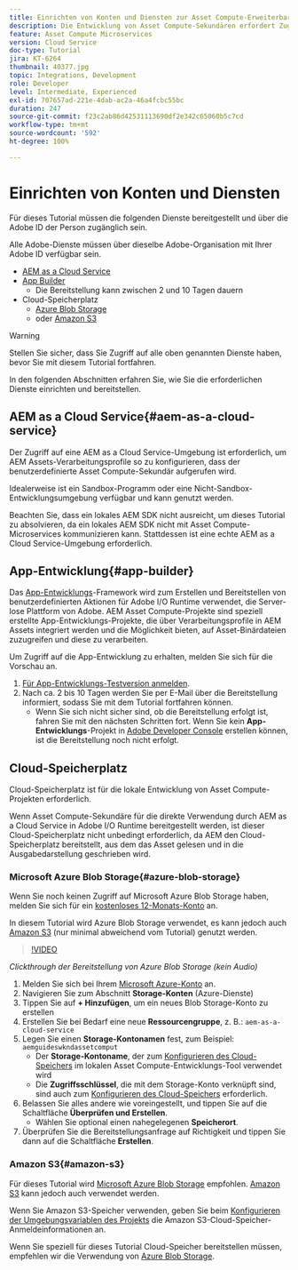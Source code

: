```yaml
---
title: Einrichten von Konten und Diensten zur Asset Compute-Erweiterbarkeit
description: Die Entwicklung von Asset Compute-Sekundären erfordert Zugriff auf Konten und Dienste, einschließlich AEM as a Cloud Service, App-Entwicklung und Cloud-Speicherplatz, die von Microsoft oder Amazon bereitgestellt werden.
feature: Asset Compute Microservices
version: Cloud Service
doc-type: Tutorial
jira: KT-6264
thumbnail: 40377.jpg
topic: Integrations, Development
role: Developer
level: Intermediate, Experienced
exl-id: 707657ad-221e-4dab-ac2a-46a4fcbc55bc
duration: 247
source-git-commit: f23c2ab86d42531113690df2e342c65060b5c7cd
workflow-type: tm+mt
source-wordcount: '592'
ht-degree: 100%

---
```


# Einrichten von Konten und Diensten

Für dieses Tutorial müssen die folgenden Dienste bereitgestellt und über die Adobe ID der Person zugänglich sein.

Alle Adobe-Dienste müssen über dieselbe Adobe-Organisation mit Ihrer Adobe ID verfügbar sein.

+ [AEM as a Cloud Service](#aem-as-a-cloud-service)
+ [App Builder](#app-builder)
   + Die Bereitstellung kann zwischen 2 und 10 Tagen dauern
+ Cloud-Speicherplatz
   + [Azure Blob Storage](https://azure.microsoft.com/de-de/services/storage/blobs/)
   + oder [Amazon S3](https://aws.amazon.com/de/s3/?did=ft_card&amp;trk=ft_card)

>[!WARNING]
>
>Stellen Sie sicher, dass Sie Zugriff auf alle oben genannten Dienste haben, bevor Sie mit diesem Tutorial fortfahren.
> 
> In den folgenden Abschnitten erfahren Sie, wie Sie die erforderlichen Dienste einrichten und bereitstellen.

## AEM as a Cloud Service{#aem-as-a-cloud-service}

Der Zugriff auf eine AEM as a Cloud Service-Umgebung ist erforderlich, um AEM Assets-Verarbeitungsprofile so zu konfigurieren, dass der benutzerdefinierte Asset Compute-Sekundär aufgerufen wird.

Idealerweise ist ein Sandbox-Programm oder eine Nicht-Sandbox-Entwicklungsumgebung verfügbar und kann genutzt werden.

Beachten Sie, dass ein lokales AEM SDK nicht ausreicht, um dieses Tutorial zu absolvieren, da ein lokales AEM SDK nicht mit Asset Compute-Microservices kommunizieren kann. Stattdessen ist eine echte AEM as a Cloud Service-Umgebung erforderlich.

## App-Entwicklung{#app-builder}

Das [App-Entwicklungs](https://developer.adobe.com/app-builder/)-Framework wird zum Erstellen und Bereitstellen von benutzerdefinierten Aktionen für Adobe I/O Runtime verwendet, die Server-lose Plattform von Adobe. AEM Asset Compute-Projekte sind speziell erstellte App-Entwicklungs-Projekte, die über Verarbeitungsprofile in AEM Assets integriert werden und die Möglichkeit bieten, auf Asset-Binärdateien zuzugreifen und diese zu verarbeiten.

Um Zugriff auf die App-Entwicklung zu erhalten, melden Sie sich für die Vorschau an.

1. [Für App-Entwicklungs-Testversion anmelden](https://developer.adobe.com/app-builder/trial/).
1. Nach ca. 2 bis 10 Tagen werden Sie per E-Mail über die Bereitstellung informiert, sodass Sie mit dem Tutorial fortfahren können.
   + Wenn Sie sich nicht sicher sind, ob die Bereitstellung erfolgt ist, fahren Sie mit den nächsten Schritten fort. Wenn Sie kein __App-Entwicklungs__-Projekt in [Adobe Developer Console](https://developer.adobe.com/console/) erstellen können, ist die Bereitstellung noch nicht erfolgt.

## Cloud-Speicherplatz

Cloud-Speicherplatz ist für die lokale Entwicklung von Asset Compute-Projekten erforderlich.

Wenn Asset Compute-Sekundäre für die direkte Verwendung durch AEM as a Cloud Service in Adobe I/O Runtime bereitgestellt werden, ist dieser Cloud-Speicherplatz nicht unbedingt erforderlich, da AEM den Cloud-Speicherplatz bereitstellt, aus dem das Asset gelesen und in die Ausgabedarstellung geschrieben wird.

### Microsoft Azure Blob Storage{#azure-blob-storage}

Wenn Sie noch keinen Zugriff auf Microsoft Azure Blob Storage haben, melden Sie sich für ein [kostenloses 12-Monats-Konto](https://azure.microsoft.com/de-de/free/) an.

In diesem Tutorial wird Azure Blob Storage verwendet, es kann jedoch auch [Amazon S3](#amazon-s3) (nur minimal abweichend vom Tutorial) genutzt werden.

>[!VIDEO](https://video.tv.adobe.com/v/40377?quality=12&learn=on)

_Clickthrough der Bereitstellung von Azure Blob Storage (kein Audio)_

1. Melden Sie sich bei Ihrem [Microsoft Azure-Konto](https://azure.microsoft.com/de-de/account/) an.
1. Navigieren Sie zum Abschnitt __Storage-Konten__ (Azure-Dienste)
1. Tippen Sie auf __+ Hinzufügen__, um ein neues Blob Storage-Konto zu erstellen
1. Erstellen Sie bei Bedarf eine neue __Ressourcengruppe__, z. B.: `aem-as-a-cloud-service`
1. Legen Sie einen __Storage-Kontonamen__ fest, zum Beispiel: `aemguideswkndassetcomput`
   + Der __Storage-Kontoname__, der zum [Konfigurieren des Cloud-Speichers](../develop/environment-variables.md) im lokalen Asset Compute-Entwicklungs-Tool verwendet wird
   + Die __Zugriffsschlüssel__, die mit dem Storage-Konto verknüpft sind, sind auch zum [Konfigurieren des Cloud-Speichers](../develop/environment-variables.md) erforderlich.
1. Belassen Sie alles andere wie voreingestellt, und tippen Sie auf die Schaltfläche __Überprüfen und Erstellen__.
   + Wählen Sie optional einen nahegelegenen __Speicherort__.
1. Überprüfen Sie die Bereitstellungsanfrage auf Richtigkeit und tippen Sie dann auf die Schaltfläche __Erstellen__.

### Amazon S3{#amazon-s3}

Für dieses Tutorial wird [Microsoft Azure Blob Storage](#azure-blob-storage) empfohlen. [Amazon S3](https://aws.amazon.com/de/s3/?did=ft_card&amp;trk=ft_card) kann jedoch auch verwendet werden.

Wenn Sie Amazon S3-Speicher verwenden, geben Sie beim [Konfigurieren der Umgebungsvariablen des Projekts](../develop/environment-variables.md#amazon-s3) die Amazon S3-Cloud-Speicher-Anmeldeinformationen an.

Wenn Sie speziell für dieses Tutorial Cloud-Speicher bereitstellen müssen, empfehlen wir die Verwendung von [Azure Blob Storage](#azure-blob-storage).
